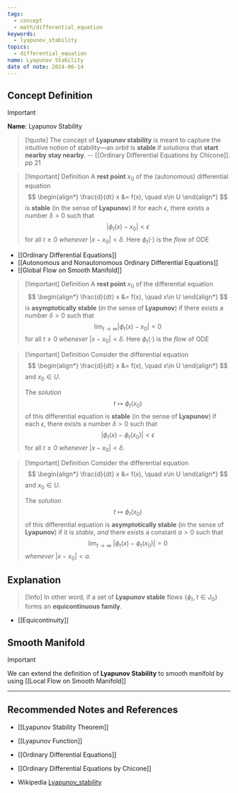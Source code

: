 ```yaml
---
tags:
  - concept
  - math/differential_equation
keywords:
  - lyapunov_stability
topics:
  - differential_equation
name: Lyapunov Stability
date of note: 2024-06-14
---
```


## Concept Definition

>[!important]
>**Name**: Lyapunov Stability

>[!quote]
>The concept of **Lyapunov stability** is meant to capture the intuitive notion of stability—an *orbit* is **stable** if *solutions* that **start nearby** **stay nearby**.
>-- [[Ordinary Differential Equations by Chicone]]. pp 21

>[!important] Definition
>A **rest point** $x_{0}$ of the (autonomous) differential equation
>$$
>\begin{align*}
> \frac{d}{dt} x &= f(x), \quad x\in U
>\end{align*}
>$$
 >is **stable** (in the sense of **Lyapunov**) if for each $\epsilon$, there exists a number $\delta>0$ such that
>$$
>\lvert \phi_{t}(x) - x_{0} \rvert < \epsilon 
>$$
>for all $t \ge 0$ *whenever* $|x − x_{0}| < \delta$. Here $\phi_{t}(\cdot)$ is the *flow* of ODE

- [[Ordinary Differential Equations]]
- [[Autonomous and Nonautonomous Ordinary Differential Equations]]
- [[Global Flow on Smooth Manifold]]

>[!important] Definition
>A **rest point** $x_{0}$ of the differential equation
>$$
>\begin{align*}
> \frac{d}{dt} x &= f(x), \quad x\in U
>\end{align*}
>$$
 >is **asymptotically stable** (in the sense of **Lyapunov**) if there exists a number $\delta>0$ such that
>$$
>\lim_{ t \to \infty } \lvert \phi_{t}(x) - x_{0} \rvert = 0
>$$
>for all $t \ge 0$ *whenever* $|x − x_{0}| < \delta$. Here $\phi_{t}(\cdot)$ is the *flow* of ODE



>[!important] Definition
>Consider the differential equation
>$$
>\begin{align*}
> \frac{d}{dt} x &= f(x), \quad x\in U
>\end{align*}
>$$
>and $x_{0}\in U$.
>
>The *solution* $$t \mapsto \phi_{t}(x_{0})$$ of this differential equation is **stable** (in the sense of **Lyapunov**) if each  $\epsilon$, there exists a number $\delta>0$ such that
>$$
>\lvert \phi_{t}(x) - \phi_{t}(x_{0}) \rvert < \epsilon 
>$$
>for all $t \ge 0$ *whenever* $|x − x_{0}| < \delta$.



>[!important] Definition
>Consider the differential equation
>$$
>\begin{align*}
> \frac{d}{dt} x &= f(x), \quad x\in U
>\end{align*}
>$$
>and $x_{0}\in U$.
>
>The *solution* $$t \mapsto \phi_{t}(x_{0})$$ of this differential equation is **asymptotically stable** (in the sense of **Lyapunov**) if it is *stable*, *and* there exists a constant $a > 0$ such that 
>$$
> \lim_{ t \to \infty }\; \lvert \phi_{t}(x) - \phi_{t}(x_{0}) \rvert = 0
>$$
>*whenever* $|x − x_{0}| < a$.


## Explanation

>[!info]
>In other word, if a set of **Lyapunov stable** flows $\{\phi_{t}, \; t\in J_{0} \}$ forms an **equicontinuous family**.

- [[Equicontinuity]]


## Smooth Manifold

>[!important]
>We can extend the definition of **Lyapunov Stability** to smooth manifold by using [[Local Flow on Smooth Manifold]]





-----------
##  Recommended Notes and References


- [[Lyapunov Stability Theorem]]
- [[Lyapunov Function]]
- [[Ordinary Differential Equations]]

- [[Ordinary Differential Equations by Chicone]]
- Wikipedia [Lyapunov_stability](https://en.wikipedia.org/wiki/Lyapunov_stability)